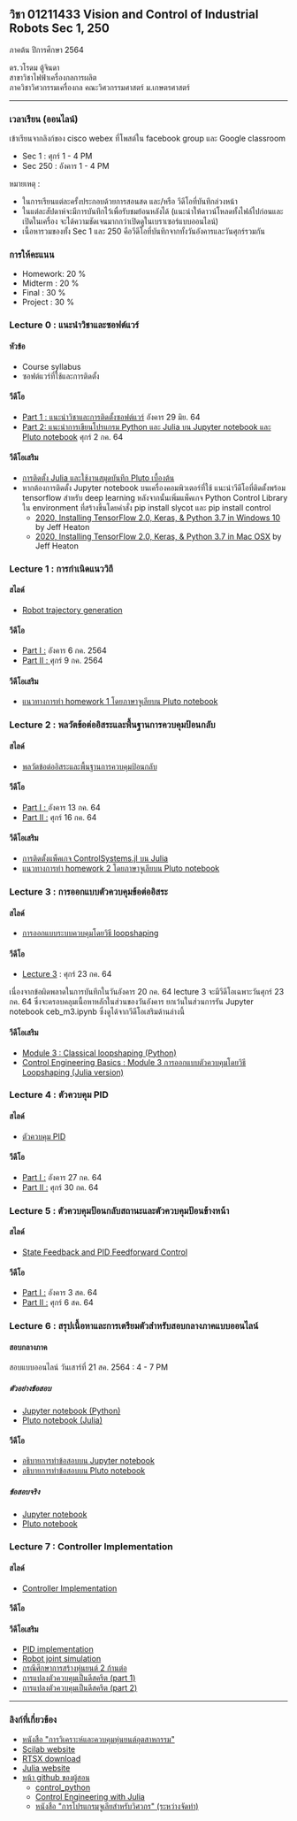 ## วิชา 01211433 Vision and Control of Industrial Robots Sec 1, 250

ภาคต้น ปีการศึกษา 2564

ดร.วโรดม ตู้จินดา
<br>สาขาวิชาไฟฟ้าเครื่องกลการผลิต
<br>ภาควิชาวิศวกรรมเครื่องกล คณะวิศวกรรมศาสตร์ ม.เกษตรศาสตร์

<hr>

### เวลาเรียน (ออนไลน์)

เข้าเรียนจากลิงก์ของ cisco webex ที่โพสต์ใน facebook group และ Google classroom
<ul>
  <li />Sec 1 : ศุกร์ 1 - 4 PM 
  <li />Sec 250 : อังคาร 1 - 4 PM
</ul>

หมายเหตุ : 
<ul>
  <li />ในการเรียนแต่ละครั้งประกอบด้วยการสอนสด และ/หรือ วีดีโอที่บันทึกล่วงหน้า
  <li />ในแต่ละสัปดาห์จะมีการบันทึกไว้เพื่อรับชมย้อนหลังได้ (แนะนำให้ดาวน์โหลดทั้งไฟล์ไปก่อนและเปิดในเครื่อง จะได้ความชัดเจนมากกว่าเปิดดูในเบราเซอร์แบบออนไลน์)
  <li />เนื้อหารวมของทั้ง Sec 1 และ 250 คือวีดีโอที่บันทึกจากทั้งวันอังคารและวันศุกร์รวมกัน
</ul>

### การให้คะแนน

<ul>
  <li />Homework: 20 %
  <li />Midterm : 20 %
  <li />Final : 30 %
  <li />Project : 30 %
</ul>

### Lecture 0 : แนะนำวิชาและซอฟต์แวร์

#### หัวข้อ

<ul>
  <li />Course syllabus
  <li />ซอฟต์แวร์ที่ใช้และการติดตั้ง
</ul>

#### วีดีโอ

<ul>
  <li /><a href="https://o365ku-my.sharepoint.com/:v:/g/personal/varodom_t_live_ku_th/EZYSyVDM4DxBuxAwJ5lVqNkBUSo1Ct44PY5aUOQ_BwWnPA?e=Jc1rTq">Part 1 : แนะนำวิชาและการติดตั้งซอฟต์แวร์</a> อังคาร 29 มิย. 64
  <li /><a href="https://o365ku-my.sharepoint.com/:v:/g/personal/varodom_t_live_ku_th/EVgmYBhMwBVPmsyXP24d3YcBZZd4K4W5LxRdTnMIFtbVug?e=exTGMd">Part 2: แนะนำการเขียนโปรแกรม Python และ Julia บน Jupyter notebook และ Pluto notebook</a> ศุกร์ 2 กค. 64
</ul>

  
#### วีดีโอเสริม

<ul>
  <li /><a href="https://www.youtube.com/watch?v=xNY-W9vLowo">การติดตั้ง Julia และใช้งานสมุดบันทึก Pluto เบื้องต้น</a>
  <li />หากต้องการติดตั้ง Jupyter notebook บนเครื่องคอมพิวเตอร์ที่ใช้ แนะนำวีดีโอที่ติดตั้งพร้อม tensorflow สำหรับ deep learning หลังจากนั้นเพิ่มแพ็คเกจ Python Control Library ใน environment ที่สร้างขึ้นโดยคำสั่ง pip install slycot และ pip install control
  <ul>
    <li /><a href="https://www.youtube.com/watch?v=RgO8BBNGB8w&t=38s">2020, Installing TensorFlow 2.0, Keras, & Python 3.7 in Windows 10 </a> by Jeff Heaton
    <li /><a href="https://www.youtube.com/watch?v=MpUvdLD932c&t=487s">2020, Installing TensorFlow 2.0, Keras, & Python 3.7 in Mac OSX</a> by Jeff Heaton
  </ul>
</ul>

### Lecture 1 : การกำเนิดแนววิถี

#### สไลด์
<ul>
  <li /><a href="https://drive.google.com/file/d/1-MsfY1JF7d56F3E92_kGjyWKGSz8wd0I/view?usp=sharing">Robot trajectory generation</a>
</ul>

#### วีดีโอ
<ul>
  <li /><a href="https://o365ku-my.sharepoint.com/:v:/g/personal/varodom_t_live_ku_th/Ef-ZaWeGfvhDkkWFalv-I0ABCyDGGtHAlwZqooYz9NmQRw?e=99cWGF">Part I :</a> อังคาร 6 กค. 2564
  <li /><a href="https://o365ku-my.sharepoint.com/:v:/g/personal/varodom_t_live_ku_th/EW5hHdiBFCdMgp9IZ0JC3-sB1Fvvy3UPNO_mKxYpzqr51g?e=XFrhWa">Part II : </a>ศุกร์ 9 กค. 2564
</ul>

#### วีดีโอเสริม
<ul>
  <li /><a href="https://o365ku-my.sharepoint.com/:v:/g/personal/varodom_t_live_ku_th/EUZuHLf5R1FNvYp9ZKFg8M4BPr0b1_a353Gznh8Dpc8zYg?e=y3mutj">แนวทางการทำ homework 1 โดยภาษาจูเลียบน Pluto notebook</a>
</ul>

### Lecture 2 : พลวัตข้อต่ออิสระและพื้นฐานการควบคุมป้อนกลับ

#### สไลด์
<ul>
  <li /><a href="https://drive.google.com/file/d/1l8Pn2swS02-js1D9dj9hOKjNUtSoSXbL/view?usp=sharing">พลวัตข้อต่ออิสระและพื้นฐานการควบคุมป้อนกลับ </a>
</ul>

#### วีดีโอ
<ul>
  <li /><a href="https://o365ku-my.sharepoint.com/:v:/g/personal/varodom_t_live_ku_th/Edf72la_cqhHvfmjbM0aHwQB_2D2rL1OduFiSksW3ttiJw?e=aibcaE">Part I : </a>อังคาร 13 กค. 64
  <li /><a href="https://o365ku-my.sharepoint.com/:v:/g/personal/varodom_t_live_ku_th/EYMRd0axtfxPlLvDSn9w-a8BPgL7Qb33SbnR2Lr18BJGbQ?e=BBGMxO">Part II :</a> ศุกร์ 16 กค. 64
</ul>  

#### วีดีโอเสริม
<ul>
  <li /><a href="https://o365ku-my.sharepoint.com/:f:/g/personal/varodom_t_live_ku_th/El13KwdRAzhJnKSmFSc5rnABvgou7GiwKWlx1ultpHsVLg?e=TP3wSo">การติดตั้งแพ็คเกจ ControlSystems.jl บน Julia</a>
  <li /><a href="https://o365ku-my.sharepoint.com/:v:/g/personal/varodom_t_live_ku_th/EZ04_93-ZyZGtLVBdlC5nvwB_dPALdAa4JUmTRapRkYf7w?e=ukF7uw">แนวทางการทำ homework 2 โดยภาษาจูเลียบน Pluto notebook</a>
</ul>

### Lecture 3 : การออกแบบตัวควบคุมข้อต่ออิสระ

#### สไลด์
<ul>
  <li /><a href="https://drive.google.com/file/d/1_HMnc7jr5lT3ETdaUSwUZ0inok-Rnp89/view?usp=sharing">การออกแบบระบบควบคุมโดยวิธี loopshaping</a>
</ul>

#### วีดีโอ

<ul>
  <li /><a href="https://o365ku-my.sharepoint.com/:v:/g/personal/varodom_t_live_ku_th/ETwJQLkqsllMkIm22q_8dMsBce3CkIYRYUVPjLLqoDoGYg?e=dFT6DJ">Lecture 3</a> : ศุกร์ 23 กค. 64
</ul>
เนื่องจากข้อผิดพลาดในการบันทึกในวันอังคาร 20 กค. 64 lecture 3 จะมีวีดีโอเฉพาะวันศุกร์ 23 กค. 64 ซึ่งจะครอบคลุมเนื้อหาหลักในส่วนของวันอังคาร ยกเว้นในส่วนการรัน Jupyter notebook ceb_m3.ipynb ซึ่งดูได้จากวีดีโอเสริมด้านล่างนี้

#### วีดีโอเสริม
<ul>
  <li /><a href="https://youtu.be/24eO3mYsSaA">Module 3 : Classical loopshaping (Python)</a>
  <li /><a href="https://youtu.be/tbr4tkeHbaY">Control Engineering Basics : Module 3 การออกแบบตัวควบคุมโดยวิธี Loopshaping (Julia version)</a>
</ul>

### Lecture 4 : ตัวควบคุม PID

#### สไลด์
<ul>
  <li /><a href="https://drive.google.com/file/d/12KMlU_JJZoVEMTEhWcA0tTZ5KqRmehMh/view?usp=sharing">ตัวควบคุม PID</a>
</ul>

#### วีดีโอ

<ul>
  <li /><a href="https://o365ku-my.sharepoint.com/:v:/g/personal/varodom_t_live_ku_th/ETXLO8t1XQ9LhnsNKGcUjIUBZ9tzWZXEp-6daBHDlIpyOw?e=8ZaXt9">Part I :</a> อังคาร 27 กค. 64
  <li /><a href="https://o365ku-my.sharepoint.com/:v:/g/personal/varodom_t_live_ku_th/EdHoMQ6hSnFOvCF5G4KPXNgBayeDX5Vsa_WSJor9eUiRZQ?e=S39QT0">Part II :</a> ศุกร์ 30 กค. 64
</ul>

### Lecture 5 : ตัวควบคุมป้อนกลับสถานะและตัวควบคุมป้อนข้างหน้า

#### สไลด์
<ul>
  <li /><a href="https://drive.google.com/file/d/1IuvyYj0m4r9RrW6IrsRb3jH6wk185cdd/view?usp=sharing">State Feedback and PID Feedforward Control</a>
</ul>

#### วีดีโอ
<ul>
  <li /><a href="https://o365ku-my.sharepoint.com/:v:/g/personal/varodom_t_live_ku_th/EUnEqNXcZU9Hj92xEn1KNBYBh5-xTdC5ESgCfyzVlX5yCQ?e=wvIVDz">Part I :</a> อังคาร 3 สค. 64
  <li /><a href="https://o365ku-my.sharepoint.com/:v:/g/personal/varodom_t_live_ku_th/EXnVaIKm5-lMgWxfGCua9dEBzYfTlctv0ieaaELIyV_vcA?e=2aDyVM">Part II :</a> ศุกร์ 6 สค. 64
</ul>

### Lecture 6 : สรุปเนื้อหาและการเตรียมตัวสำหรับสอบกลางภาคแบบออนไลน์

#### สอบกลางภาค
สอบแบบออนไลน์ วันเสาร์ที่ 21 สค. 2564 : 4 - 7 PM 

##### ตัวอย่างข้อสอบ
<ul>
  <li /><a href="https://github.com/dewdotninja/exams/blob/main/midterm01211433_21_ex.ipynb">Jupyter notebook (Python)</a>
  <li /><a href="https://dewdotninja.github.io/ku/courses/exams/midterm01211433_21_ex.html">Pluto notebook (Julia)</a>
</ul>

#### วีดีโอ
<ul>
  <li /><a href="https://o365ku-my.sharepoint.com/:v:/g/personal/varodom_t_live_ku_th/EenPmu_a7QpDk1sF9YgdbxMBdxkutUQtiipZA92CTTbATw?e=5oCrSu">อธิบายการทำข้อสอบบน Jupyter notebook</a>
  <li /><a href="https://o365ku-my.sharepoint.com/:v:/g/personal/varodom_t_live_ku_th/ERmor7WF82pLiGzhijr6yfcBlVjla6Z3_p41a35SNZLhbg?e=wuo4je">อธิบายการทำข้อสอบบน Pluto notebook</a>
 </ul>

##### ข้อสอบจริง
<ul>
  <li /><a href="https://github.com/dewdotninja/exams/blob/main/midterm01211433_21.ipynb">Jupyter notebook</a>
  <li /><a href="https://dewdotninja.github.io/ku/courses/exams/midterm01211433_21.html">Pluto notebook</a>
</ul>

### Lecture 7 : Controller Implementation
#### สไลด์
<ul>
  <li /><a href="https://drive.google.com/file/d/1SOJrLiOcJ6iHX1TyUPKDeemYcNAvBv06/view?usp=sharing">Controller Implementation</a>
</ul>

#### วีดีโอ


#### วีดีโอเสริม
<ul>
  <li /><a href="https://drive.google.com/file/d/14QzLiJLTme4fHvJRoTroIJMKoMe9qQqU/view">PID implementation</a>
  <li /><a href="https://drive.google.com/file/d/1bMkkXa8GpnfId8M7oZk2d2AazO6WtIi-/view">Robot joint simulation</a>
  <li /><a href="https://drive.google.com/file/d/1_bYjRwEK839pMIej1aJcV5DTH1RdMo5V/view">กรณีศึกษาการสร้างหุ่นยนต์ 2 ก้านต่อ</a>
  <li /><a href="https://drive.google.com/file/d/1z4h7EP-Pp2tXfrCy1DGdIzZKZs4k_7BW/view">การแปลงตัวควบคุมเป็นดีสครีต (part 1) </a>
  <li /><a href="https://drive.google.com/file/d/17Zb4u_qb0EHE4Gezh9-VvqAU7V_COQb3/view">การแปลงตัวควบคุมเป็นดีสครีต (part 2) </a>
</ul>

<hr>

### ลิงก์ที่เกี่ยวข้อง
<ul>
  <li /><a href="https://www.chulabook.com/th/product-details/25543-%E0%B8%81%E0%B8%B2%E0%B8%A3%E0%B8%A7%E0%B8%B4%E0%B9%80%E0%B8%84%E0%B8%A3%E0%B8%B2%E0%B8%B0%E0%B8%AB%E0%B9%8C%E0%B9%81%E0%B8%A5%E0%B8%B0%E0%B8%84%E0%B8%A7%E0%B8%9A%E0%B8%84%E0%B8%B8%E0%B8%A1%E0%B8%AB%E0%B8%B8%E0%B9%88%E0%B8%99%E0%B8%A2%E0%B8%99%E0%B8%95%E0%B9%8C%E0%B8%AD%E0%B8%B8%E0%B8%95%E0%B8%AA%E0%B8%B2%E0%B8%AB%E0%B8%81%E0%B8%A3%E0%B8%A3%E0%B8%A1">หนังสือ "การวิเคราะห์และควบคุมหุ่นยนต์อุตสาหกรรม"</a>
  <li /><a href="https://www.scilab.org/">Scilab website</a>
  <li /><a href="https://scilabdotninja.wordpress.com/rtsx/download-rtsx/">RTSX download</a>
  <li /><a href="https://julialang.org/">Julia website</a>
  <li /><a href="https://dewdotninja.github.io/">หน้า github ของผู้สอน</a>
  <ul>
    <li /><a href="https://github.com/dewdotninja/control_python">control_python</a>
    <li /><a href="https://dewdotninja.github.io/julia/control/julia_control.html">Control Engineering with Julia</a>
    <li /><a href="https://dewdotninja.github.io/books_th/julia4eng/julia.html">หนังสือ "การโปรแกรมจูเลียสำหรับวิศวกร" (ระหว่างจัดทำ) </a>
  </ul>
</ul>
